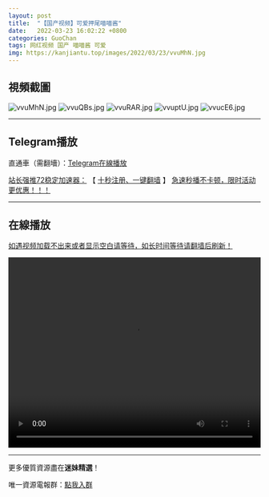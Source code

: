 ```yaml
---
layout: post
title:  "【国产视频】可爱押尾喵喵酱"
date:   2022-03-23 16:02:22 +0800
categories: GuoChan
tags: 网红视频 国产 喵喵酱 可爱
img: https://kanjiantu.top/images/2022/03/23/vvuMhN.jpg
---
```



## 視頻截圖

![vvuMhN.jpg](https://kanjiantu.top/images/2022/03/23/vvuMhN.jpg)
![vvuQBs.jpg](https://kanjiantu.top/images/2022/03/23/vvuQBs.jpg)
![vvuRAR.jpg](https://kanjiantu.top/images/2022/03/23/vvuRAR.jpg)
![vvuptU.jpg](https://kanjiantu.top/images/2022/03/23/vvuptU.jpg)
![vvucE6.jpg](https://kanjiantu.top/images/2022/03/23/vvucE6.jpg)

* * *
## Telegram播放

直通車（需翻墻）：[Telegram在線播放](https://t.me/mimeijingxuan/272)

<u>站长强推72稳定加速器：</u> 【 [十秒注册、一键翻墙](https://www.mimei.blog/skip/vpn.html) 】
<u>  急速秒播不卡顿，限时活动更优惠！！！</u>
* * *
## 在線播放
<u>如遇视频加载不出来或者显示空白请等待，如长时间等待请翻墙后刷新！</u>
<center><video src="https://cdn.publer.io/uploads/videos/6245a4dbdb27977586aac93b/c58cde6beaf24c091069df1ae61632e8.mp4" width="100%" height="380px" controls="controls"></video></center>


* * *
更多優質資源盡在**迷妹精選**！

唯一資源電報群：[點我入群](https://t.me/mimeijingxuan)


